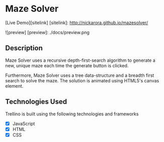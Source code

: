# Maze Solver

[Live Demo][sitelink]
[sitelink]: http://nickarora.github.io/mazesolver/

![preview]
[preview]:	./docs/preview.png

## Description

Maze Solver uses a recursive depth-first-search algorithm to generate a new, unique maze each time the generate button is clicked.  

Furthermore, Maze Solver uses a tree data-structure and a breadth first search to solve the maze. The solution is animated using HTML5's canvas element.

## Technologies Used

Trellino is built using the following technologies and frameworks
- [X] JavaScript
- [X] HTML
- [X] CSS